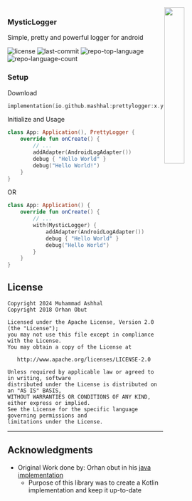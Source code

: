 <img align="right" src='https://github.com/user-attachments/assets/0ec61e3a-bcab-45c5-9225-78f281c0367d' width='30%'/>

### MysticLogger
Simple, pretty and powerful logger for android



<img src="https://img.shields.io/github/license/MAshhal/PrettyLogger?style=for-the-badge&logo=opensourceinitiative&logoColor=white&color=006f0c" alt="license">	<img src="https://img.shields.io/github/last-commit/MAshhal/PrettyLogger?style=for-the-badge&logo=git&logoColor=white&color=006f0c" alt="last-commit"> <img src="https://img.shields.io/github/languages/top/MAshhal/PrettyLogger?style=for-the-badge&color=006f0c" alt="repo-top-language"> <img src="https://img.shields.io/github/languages/count/MAshhal/PrettyLogger?style=for-the-badge&color=006f0c" alt="repo-language-count">

### Setup
Download
```kotlin
implementation(io.github.mashhal:prettylogger:x.y.z)
```

Initialize and Usage
```kotlin
class App: Application(), PrettyLogger {
    override fun onCreate() {
        // ...
        addAdapter(AndroidLogAdapter())
        debug { "Hello World" }
        debug("Hello World!")
    }
}
```
OR 
```kotlin
class App: Application() {
    override fun onCreate() {
        // ...
        with(MysticLogger) {
            addAdapter(AndroidLogAdapter())
            debug { "Hello World" }
            debug("Hello World")
        }
    }
}
```


##  License
```
Copyright 2024 Muhammad Ashhal
Copyright 2018 Orhan Obut

Licensed under the Apache License, Version 2.0 (the "License");
you may not use this file except in compliance with the License.
You may obtain a copy of the License at

   http://www.apache.org/licenses/LICENSE-2.0

Unless required by applicable law or agreed to in writing, software
distributed under the License is distributed on an "AS IS" BASIS,
WITHOUT WARRANTIES OR CONDITIONS OF ANY KIND, either express or implied.
See the License for the specific language governing permissions and
limitations under the License.
```
---

##  Acknowledgments
- Original Work done by: Orhan obut in his [java implementation](https://github.com/orhanobut/logger)
  - Purpose of this library was to create a Kotlin implementation and keep it up-to-date
